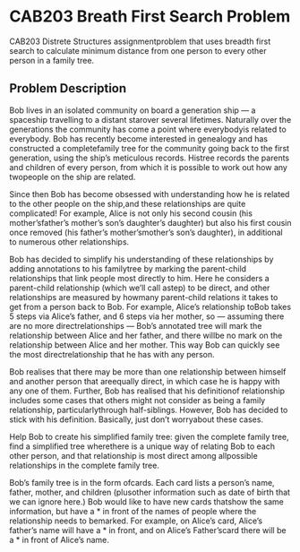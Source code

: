 # CAB203 Breath First Search Problem
CAB203 Distrete Structures assignmentproblem that uses breadth first search to calculate minimum distance from one person to every other person in a family tree. 

## Problem Description

Bob lives in an isolated community on board a generation ship — a spaceship travelling to a distant starover  several  lifetimes.   Naturally  over  the  generations  the  community  has  come  a  point  where  everybodyis related to everybody.  Bob has recently become interested in genealogy and has constructed a completefamily tree for the community going back to the first generation, using the ship’s meticulous records.  Histree records the parents and children of every person, from which it is possible to work out how any twopeople on the ship are related.

Since then Bob has become obsessed with understanding how he is related to the other people on the ship,and these relationships are quite complicated!  For example, Alice is not only his second cousin (his mother’sfather’s  mother’s  son’s  daughter’s  daughter)  but  also  his  first  cousin  once  removed  (his  father’s  mother’smother’s son’s daughter), in additional to numerous other relationships.

Bob has decided to simplify his understanding of these relationships by adding annotations to his familytree by marking the parent-child relationships that link people most directly to him.  Here he considers a parent-child relationship (which we’ll call astep) to be direct, and other relationships are measured by howmany parent-child relations it takes to get from a person back to Bob.  For example, Alice’s relationship toBob takes 5 steps via Alice’s father, and 6 steps via her mother, so — assuming there are no more directrelationships — Bob’s annotated tree will mark the relationship between Alice and her father, and there willbe no mark on the relationship between Alice and her mother.  This way Bob can quickly see the most directrelationship that he has with any person.

Bob  realises  that  there  may  be  more  than  one  relationship  between  himself  and  another  person  that  areequally direct, in which case he is happy with any one of them.  Further, Bob has realised that his definitionof relationship includes some cases that others might not consider as being a family relationship, particularlythrough  half-siblings.   However,  Bob  has  decided  to  stick  with  his  definition. Basically,  just  don’t  worryabout these cases.

Help Bob to create his simplified family tree:  given the complete family tree, find a simplified tree wherethere is a unique way of relating Bob to each other person, and that relationship is most direct among allpossible relationships in the complete family tree.

Bob’s family tree is in the form ofcards.  Each card lists a person’s name, father, mother, and children (plusother information such as date of birth that we can ignore here.)  Bob would like to have new cards thatshow the same information, but have a * in front of the names of people where the relationship needs to bemarked.  For example, on Alice’s card, Alice’s father’s name will have a * in front, and on Alice’s Father’scard there will be a * in front of Alice’s name.
